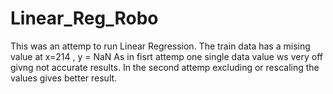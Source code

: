 # Linear_Reg_Robo

This was an attemp to run Linear Regression.
The train data has a mising value at x=214 , y = NaN
As in fisrt attemp one single data value ws very off givng not accurate results.
In the second attemp excluding or rescaling the values gives better result.
